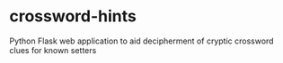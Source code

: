 # crossword-hints
Python Flask web application to aid decipherment of cryptic crossword clues for known setters
